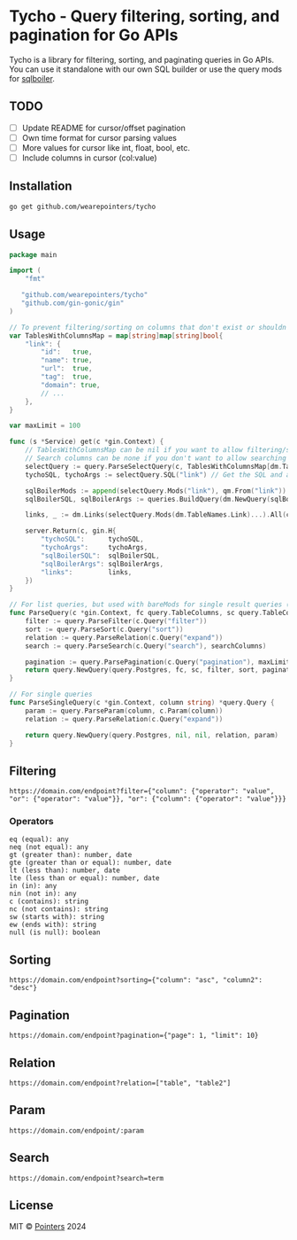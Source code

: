 # Tycho - Query filtering, sorting, and pagination for Go APIs

Tycho is a library for filtering, sorting, and paginating queries in Go APIs. You can use it standalone with our own SQL builder or use the query mods for [sqlboiler](https://github.com/volatiletech/sqlboiler).

## TODO
- [ ] Update README for cursor/offset pagination
- [ ] Own time format for cursor parsing values
- [ ] More values for cursor like int, float, bool, etc.
- [ ] Include columns in cursor (col:value)

## Installation

```bash
go get github.com/wearepointers/tycho
```

## Usage

```go
package main

import (
    "fmt"

   "github.com/wearepointers/tycho"
   "github.com/gin-gonic/gin"
)

// To prevent filtering/sorting on columns that don't exist or shouldn't be filtered/sorted on
var TablesWithColumnsMap = map[string]map[string]bool{
	"link": {
		"id":   true,
		"name": true,
		"url":  true,
		"tag":  true,
		"domain": true,
		// ...
	},
}

var maxLimit = 100

func (s *Service) get(c *gin.Context) {
	// TablesWithColumnsMap can be nil if you want to allow filtering/sorting without checking
	// Search columns can be none if you don't want to allow searching
	selectQuery := query.ParseSelectQuery(c, TablesWithColumnsMap[dm.TableNames.Link], TablesWithColumnsMap[dm.TableNames.Link], "id", "name", "url")
	tychoSQL, tychoArgs := selectQuery.SQL("link") // Get the SQL and args via Tycho

	sqlBoilerMods := append(selectQuery.Mods("link"), qm.From("link")) // Mods is for list, bareMods is for update, count, etc.
	sqlBoilerSQL, sqlBoilerArgs := queries.BuildQuery(dm.NewQuery(sqlBoilerMods...)) // Get the SQL and args via SQLboiler

	links, _ := dm.Links(selectQuery.Mods(dm.TableNames.Link)...).All(c, s.db) // Get the links via SQLboiler

	server.Return(c, gin.H{
		"tychoSQL":      tychoSQL,
		"tychoArgs":     tychoArgs,
		"sqlBoilerSQL":  sqlBoilerSQL,
		"sqlBoilerArgs": sqlBoilerArgs,
		"links":         links,
	})
}

// For list queries, but used with bareMods for single result queries (like sum, count, etc.)
func ParseQuery(c *gin.Context, fc query.TableColumns, sc query.TableColumns, searchColumns ...string) *query.Query {
	filter := query.ParseFilter(c.Query("filter"))
	sort := query.ParseSort(c.Query("sort"))
	relation := query.ParseRelation(c.Query("expand"))
	search := query.ParseSearch(c.Query("search"), searchColumns)

	pagination := query.ParsePagination(c.Query("pagination"), maxLimit)
	return query.NewQuery(query.Postgres, fc, sc, filter, sort, pagination, relation, search)
}

// For single queries
func ParseSingleQuery(c *gin.Context, column string) *query.Query {
	param := query.ParseParam(column, c.Param(column))
	relation := query.ParseRelation(c.Query("expand"))

	return query.NewQuery(query.Postgres, nil, nil, relation, param)
}


```

## Filtering

```
https://domain.com/endpoint?filter={"column": {"operator": "value", "or": {"operator": "value"}}, "or": {"column": {"operator": "value"}}}

```

### Operators

```
eq (equal): any
neq (not equal): any
gt (greater than): number, date
gte (greater than or equal): number, date
lt (less than): number, date
lte (less than or equal): number, date
in (in): any
nin (not in): any
c (contains): string
nc (not contains): string
sw (starts with): string
ew (ends with): string
null (is null): boolean
```

## Sorting

```
https://domain.com/endpoint?sorting={"column": "asc", "column2": "desc"}
```

## Pagination

```
https://domain.com/endpoint?pagination={"page": 1, "limit": 10}
```

## Relation

```
https://domain.com/endpoint?relation=["table", "table2"]
```

## Param

``` 
https://domain.com/endpoint/:param
```

## Search

```
https://domain.com/endpoint?search=term
```

## License

MIT © [Pointers](./LICENSE) 2024
